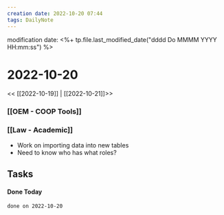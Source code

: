 ```yaml
---
creation date: 2022-10-20 07:44
tags: DailyNote 
---
```


modification date: <%+ tp.file.last_modified_date("dddd Do MMMM YYYY HH:mm:ss") %> 

# 2022-10-20


<< [[2022-10-19]] | [[2022-10-21]]>>

### [[OEM - COOP Tools]]


### [[Law - Academic]]
* Work on importing data into new tables
* Need to know who has what roles?

## Tasks



#### Done Today

```tasks
done on 2022-10-20
```

